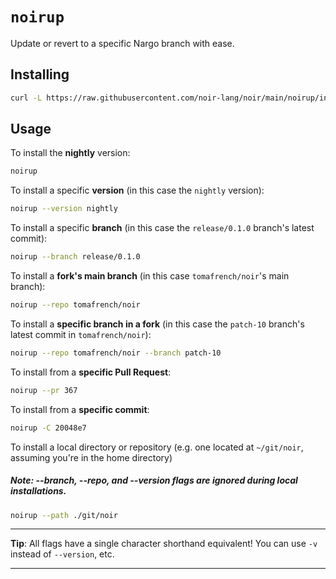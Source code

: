 # `noirup`

Update or revert to a specific Nargo branch with ease.

## Installing

```sh
curl -L https://raw.githubusercontent.com/noir-lang/noir/main/noirup/install | bash
```

## Usage

To install the **nightly** version:

```sh
noirup
```

To install a specific **version** (in this case the `nightly` version):

```sh
noirup --version nightly
```

To install a specific **branch** (in this case the `release/0.1.0` branch's latest commit):

```sh
noirup --branch release/0.1.0
```

To install a **fork's main branch** (in this case `tomafrench/noir`'s main branch):

```sh
noirup --repo tomafrench/noir
```

To install a **specific branch in a fork** (in this case the `patch-10` branch's latest commit in `tomafrench/noir`):

```sh
noirup --repo tomafrench/noir --branch patch-10
```

To install from a **specific Pull Request**:

```sh
noirup --pr 367
```

To install from a **specific commit**:

```sh
noirup -C 20048e7
```

To install a local directory or repository (e.g. one located at `~/git/noir`, assuming you're in the home directory)

##### Note: --branch, --repo, and --version flags are ignored during local installations.

```sh
noirup --path ./git/noir
```

---

**Tip**: All flags have a single character shorthand equivalent! You can use `-v` instead of `--version`, etc.

---
